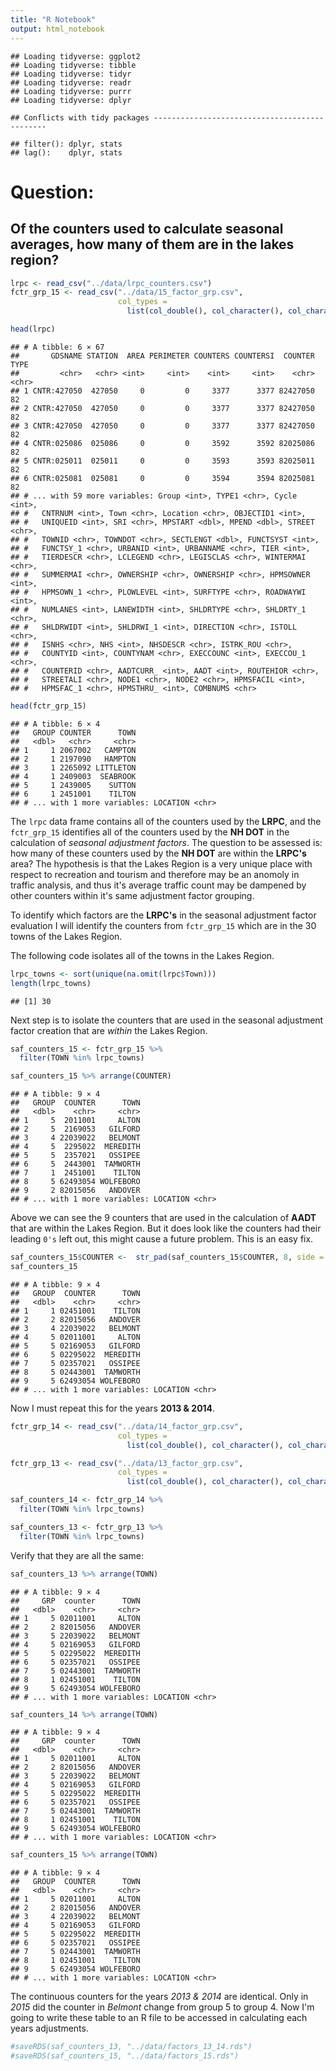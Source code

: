 ```yaml
---
title: "R Notebook"
output: html_notebook
---
```


```
## Loading tidyverse: ggplot2
## Loading tidyverse: tibble
## Loading tidyverse: tidyr
## Loading tidyverse: readr
## Loading tidyverse: purrr
## Loading tidyverse: dplyr
```

```
## Conflicts with tidy packages ----------------------------------------------
```

```
## filter(): dplyr, stats
## lag():    dplyr, stats
```

# Question: 
## Of the counters used to calculate seasonal averages, how many of them are in the lakes region?

```r
lrpc <- read_csv("../data/lrpc_counters.csv")
fctr_grp_15 <- read_csv("../data/15_factor_grp.csv",
                        col_types = 
                          list(col_double(), col_character(), col_character(), col_character()))

head(lrpc)
```

```
## # A tibble: 6 × 67
##       GDSNAME STATION  AREA PERIMETER COUNTERS COUNTERSI  COUNTER  TYPE
##         <chr>   <chr> <int>     <int>    <int>     <int>    <chr> <chr>
## 1 CNTR:427050  427050     0         0     3377      3377 82427050    82
## 2 CNTR:427050  427050     0         0     3377      3377 82427050    82
## 3 CNTR:427050  427050     0         0     3377      3377 82427050    82
## 4 CNTR:025086  025086     0         0     3592      3592 82025086    82
## 5 CNTR:025011  025011     0         0     3593      3593 82025011    82
## 6 CNTR:025081  025081     0         0     3594      3594 82025081    82
## # ... with 59 more variables: Group <int>, TYPE1 <chr>, Cycle <int>,
## #   CNTRNUM <int>, Town <chr>, Location <chr>, OBJECTID1 <int>,
## #   UNIQUEID <int>, SRI <chr>, MPSTART <dbl>, MPEND <dbl>, STREET <chr>,
## #   TOWNID <chr>, TOWNDOT <chr>, SECTLENGT <dbl>, FUNCTSYST <int>,
## #   FUNCTSY_1 <chr>, URBANID <int>, URBANNAME <chr>, TIER <int>,
## #   TIERDESCR <chr>, LCLEGEND <chr>, LEGISCLAS <chr>, WINTERMAI <chr>,
## #   SUMMERMAI <chr>, OWNERSHIP <chr>, OWNERSHIP <chr>, HPMSOWNER <int>,
## #   HPMSOWN_1 <chr>, PLOWLEVEL <int>, SURFTYPE <chr>, ROADWAYWI <int>,
## #   NUMLANES <int>, LANEWIDTH <int>, SHLDRTYPE <chr>, SHLDRTY_1 <chr>,
## #   SHLDRWIDT <int>, SHLDRWI_1 <int>, DIRECTION <chr>, ISTOLL <chr>,
## #   ISNHS <chr>, NHS <int>, NHSDESCR <chr>, ISTRK_ROU <chr>,
## #   COUNTYID <int>, COUNTYNAM <chr>, EXECCOUNC <int>, EXECCOU_1 <chr>,
## #   COUNTERID <chr>, AADTCURR_ <int>, AADT <int>, ROUTEHIOR <chr>,
## #   STREETALI <chr>, NODE1 <chr>, NODE2 <chr>, HPMSFACIL <int>,
## #   HPMSFAC_1 <chr>, HPMSTHRU_ <int>, COMBNUMS <chr>
```

```r
head(fctr_grp_15)
```

```
## # A tibble: 6 × 4
##   GROUP COUNTER      TOWN
##   <dbl>   <chr>     <chr>
## 1     1 2067002   CAMPTON
## 2     1 2197090   HAMPTON
## 3     1 2265092 LITTLETON
## 4     1 2409003  SEABROOK
## 5     1 2439005    SUTTON
## 6     1 2451001    TILTON
## # ... with 1 more variables: LOCATION <chr>
```

The `lrpc` data frame contains all of the counters used by the **LRPC**, and the `fctr_grp_15` identifies all of the counters used by the **NH DOT** in the calculation of *seasonal adjustment factors*. The question to be assessed is: how many of these counters used by the **NH DOT** are within the **LRPC's** area? The hypothesis is that the Lakes Region is a very unique place with respect to recreation and tourism and therefore may be an anomoly in traffic analysis, and thus it's average traffic count may be dampened by other counters within it's same adjustment factor grouping.

To identify which factors are the **LRPC's** in the seasonal adjustment factor evaluation I will identify the counters from `fctr_grp_15` which are in the 30 towns of the Lakes Region.

The following code isolates all of the towns in the Lakes Region.

```r
lrpc_towns <- sort(unique(na.omit(lrpc$Town)))
length(lrpc_towns)
```

```
## [1] 30
```
Next step is to isolate the counters that are used in the seasonal adjustment factor creation that are *within* the Lakes Region.


```r
saf_counters_15 <- fctr_grp_15 %>%
  filter(TOWN %in% lrpc_towns)

saf_counters_15 %>% arrange(COUNTER)
```

```
## # A tibble: 9 × 4
##   GROUP  COUNTER      TOWN
##   <dbl>    <chr>     <chr>
## 1     5  2011001     ALTON
## 2     5  2169053   GILFORD
## 3     4 22039022   BELMONT
## 4     5  2295022  MEREDITH
## 5     5  2357021   OSSIPEE
## 6     5  2443001  TAMWORTH
## 7     1  2451001    TILTON
## 8     5 62493054 WOLFEBORO
## 9     2 82015056   ANDOVER
## # ... with 1 more variables: LOCATION <chr>
```

Above we can see the 9 counters that are used in the calculation of **AADT** that are within the Lakes Region. But it does look like the counters had their leading `0's` left out, this might cause a future problem. This is an easy fix. 

```r
saf_counters_15$COUNTER <-  str_pad(saf_counters_15$COUNTER, 8, side = "left", pad = "0")
saf_counters_15
```

```
## # A tibble: 9 × 4
##   GROUP  COUNTER      TOWN
##   <dbl>    <chr>     <chr>
## 1     1 02451001    TILTON
## 2     2 82015056   ANDOVER
## 3     4 22039022   BELMONT
## 4     5 02011001     ALTON
## 5     5 02169053   GILFORD
## 6     5 02295022  MEREDITH
## 7     5 02357021   OSSIPEE
## 8     5 02443001  TAMWORTH
## 9     5 62493054 WOLFEBORO
## # ... with 1 more variables: LOCATION <chr>
```
Now I must repeat this for the years **2013 & 2014**. 


```r
fctr_grp_14 <- read_csv("../data/14_factor_grp.csv",
                        col_types = 
                          list(col_double(), col_character(), col_character(), col_character()))

fctr_grp_13 <- read_csv("../data/13_factor_grp.csv",
                        col_types = 
                          list(col_double(), col_character(), col_character(), col_character()))

saf_counters_14 <- fctr_grp_14 %>%
  filter(TOWN %in% lrpc_towns)

saf_counters_13 <- fctr_grp_13 %>%
  filter(TOWN %in% lrpc_towns)
```

Verify that they are all the same:

```r
saf_counters_13 %>% arrange(TOWN)
```

```
## # A tibble: 9 × 4
##     GRP  counter      TOWN
##   <dbl>    <chr>     <chr>
## 1     5 02011001     ALTON
## 2     2 82015056   ANDOVER
## 3     5 22039022   BELMONT
## 4     5 02169053   GILFORD
## 5     5 02295022  MEREDITH
## 6     5 02357021   OSSIPEE
## 7     5 02443001  TAMWORTH
## 8     1 02451001    TILTON
## 9     5 62493054 WOLFEBORO
## # ... with 1 more variables: LOCATION <chr>
```

```r
saf_counters_14 %>% arrange(TOWN)
```

```
## # A tibble: 9 × 4
##     GRP  counter      TOWN
##   <dbl>    <chr>     <chr>
## 1     5 02011001     ALTON
## 2     2 82015056   ANDOVER
## 3     5 22039022   BELMONT
## 4     5 02169053   GILFORD
## 5     5 02295022  MEREDITH
## 6     5 02357021   OSSIPEE
## 7     5 02443001  TAMWORTH
## 8     1 02451001    TILTON
## 9     5 62493054 WOLFEBORO
## # ... with 1 more variables: LOCATION <chr>
```

```r
saf_counters_15 %>% arrange(TOWN)
```

```
## # A tibble: 9 × 4
##   GROUP  COUNTER      TOWN
##   <dbl>    <chr>     <chr>
## 1     5 02011001     ALTON
## 2     2 82015056   ANDOVER
## 3     4 22039022   BELMONT
## 4     5 02169053   GILFORD
## 5     5 02295022  MEREDITH
## 6     5 02357021   OSSIPEE
## 7     5 02443001  TAMWORTH
## 8     1 02451001    TILTON
## 9     5 62493054 WOLFEBORO
## # ... with 1 more variables: LOCATION <chr>
```
The continuous counters for the years *2013 & 2014* are identical. Only in *2015* did the counter in *Belmont* change from group 5 to group 4. Now I'm going to write these table to an R file to be accessed in calculating each years adjustments. 


```r
#saveRDS(saf_counters_13, "../data/factors_13_14.rds")
#saveRDS(saf_counters_15, "../data/factors_15.rds")
```

